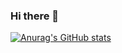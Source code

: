### Hi there 👋

[![Anurag's GitHub stats](https://github-readme-stats.vercel.app/api?username=c7csolli)](https://github.com/anuraghazra/github-readme-stats)


<!--
**c7csolli/c7csolli** is a ✨ _special_ ✨ repository because its `README.md` (this file) appears on your GitHub profile.

Here are some ideas to get you started:

- 🔭 I’m currently working on ...
- 🌱 I’m currently learning ...
- 👯 I’m looking to collaborate on ...
- 🤔 I’m looking for help with ...
- 💬 Ask me about ...
- 📫 How to reach me: ...
- 😄 Pronouns: ...
- ⚡ Fun fact: ...
-->
